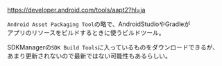 https://developer.android.com/tools/aapt2?hl=ja

`Android Asset Packaging Tool`の略で、AndroidStudioやGradleが  
アプリのリソースをビルドするときに使うビルドツール。

SDKManagerの`SDK Build Tools`に入っているものをダウンロードできるが、  
あまり更新されないので最新ではない可能性もあるらしい。